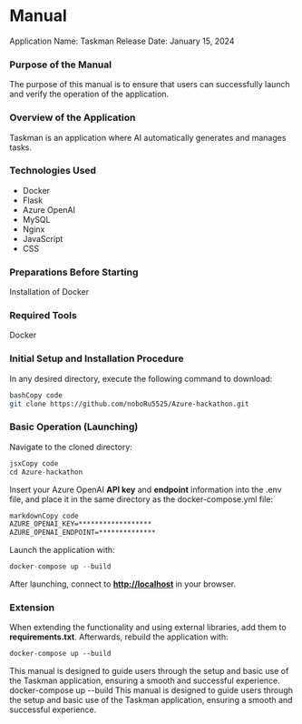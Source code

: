 # **Manual**

Application Name: Taskman
Release Date: January 15, 2024

### **Purpose of the Manual**

The purpose of this manual is to ensure that users can successfully launch and verify the operation of the application.

### **Overview of the Application**

Taskman is an application where AI automatically generates and manages tasks.

### **Technologies Used**

- Docker
- Flask
- Azure OpenAI
- MySQL
- Nginx
- JavaScript
- CSS

### **Preparations Before Starting**

Installation of Docker

### **Required Tools**

Docker

### **Initial Setup and Installation Procedure**

In any desired directory, execute the following command to download:

```bash
bashCopy code
git clone https://github.com/noboRu5525/Azure-hackathon.git

```

### **Basic Operation (Launching)**

Navigate to the cloned directory:

```jsx
jsxCopy code
cd Azure-hackathon

```

Insert your Azure OpenAI **API key** and **endpoint** information into the .env file, and place it in the same directory as the docker-compose.yml file:

```markdown
markdownCopy code
AZURE_OPENAI_KEY=******************
AZURE_OPENAI_ENDPOINT=**************

```

Launch the application with:

```jsx
docker-compose up --build

```

After launching, connect to **[http://localhost](http://localhost/)** in your browser.

### **Extension**

When extending the functionality and using external libraries, add them to **requirements.txt**. Afterwards, rebuild the application with:

```css
docker-compose up --build

```

This manual is designed to guide users through the setup and basic use of the Taskman application, ensuring a smooth and successful experience.
docker-compose up --build
This manual is designed to guide users through the setup and basic use of the Taskman application, ensuring a smooth and successful experience.
